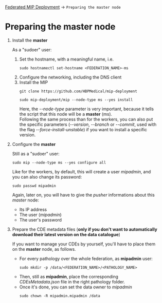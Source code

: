 <a href="Readme.md">Federated MIP Deployment</a> -> `Preparing the master node`

# Preparing the **master** node
1. Install the **master**

   As a "sudoer" user:
   1. Set the hostname, with a meaningful name, i.e.
      ```
      sudo hostnamectl set-hostname <FEDERATION_NAME>-ms
      ```
   1. Configure the networking, including the DNS client
   1. Install the MIP
      ```
      git clone https://github.com/HBPMedical/mip-deployment
      ```
      ```
      sudo mip-deployment/mip --node-type ms --yes install
      ```
      Here, the *--node-type* parameter is very important, because it tells the script that this node will be a **master** (ms).  
      Following the same process than for the workers, you can also put the specific parameters (*--version*, *--branch* or *--commit*, used with the flag *--force-install-unstable*) if you want to install a specific version.

1. Configure the **master**

   Still as a "sudoer" user:
   ```
   sudo mip --node-type ms --yes configure all
   ```

   Like for the workers, by default, this will create a user *mipadmin*, and you can also change its password:
   ```
   sudo passwd mipadmin
   ```

   Again, later on, you will have to give the *pusher* informations about this *master* node:
   * Its IP address
   * The user (*mipadmin*)
   * The user's password

1. Prepare the CDE metadata files (**only if you don't want to automatically download their latest version on the data catalogue**)

   If you want to manage your CDEs by yourself, you'll have to place them on the **master** node, as follows.  
   * For every pathology over the whole federation, as **mipadmin** user:
     ```
     sudo mkdir -p /data/<FEDERATION_NAME>/<PATHOLOGY_NAME>
     ```
   * Then, still as **mipadmin**, place the corresponding *CDEsMetadata.json* file in the right pathology folder.
   * Once it's done, you can set the data owner to *mipadmin*
     ```
     sudo chown -R mipadmin.mipadmin /data
     ```
